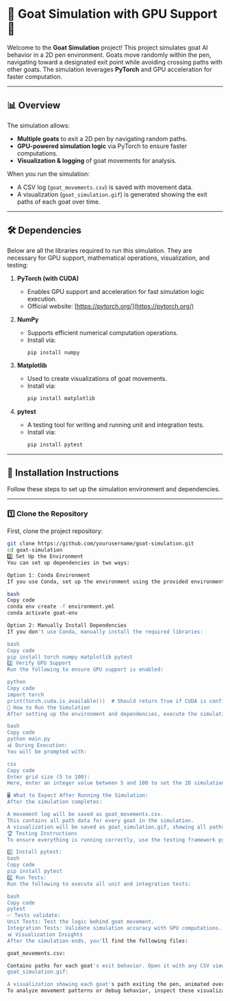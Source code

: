 # 🐐 Goat Simulation with GPU Support 🚀

Welcome to the **Goat Simulation** project! This project simulates goat AI behavior in a 2D pen environment. Goats move randomly within the pen, navigating toward a designated exit point while avoiding crossing paths with other goats. The simulation leverages **PyTorch** and GPU acceleration for faster computation.

---

## 📊 Overview

The simulation allows:

- **Multiple goats** to exit a 2D pen by navigating random paths.
- **GPU-powered simulation logic** via PyTorch to ensure faster computations.
- **Visualization & logging** of goat movements for analysis.

When you run the simulation:
- A CSV log (`goat_movements.csv`) is saved with movement data.
- A visualization (`goat_simulation.gif`) is generated showing the exit paths of each goat over time.

---

## 🛠️ Dependencies

Below are all the libraries required to run this simulation. They are necessary for GPU support, mathematical operations, visualization, and testing:

1. **PyTorch (with CUDA)**  
   - Enables GPU support and acceleration for fast simulation logic execution.  
   - Official website: [https://pytorch.org/](https://pytorch.org/)
   
2. **NumPy**  
   - Supports efficient numerical computation operations.  
   - Install via:  
     ```bash
     pip install numpy
     ```

3. **Matplotlib**  
   - Used to create visualizations of goat movements.  
   - Install via:  
     ```bash
     pip install matplotlib
     ```

4. **pytest**  
   - A testing tool for writing and running unit and integration tests.  
   - Install via:  
     ```bash
     pip install pytest
     ```

---

## 🚀 Installation Instructions

Follow these steps to set up the simulation environment and dependencies.

---

### 1️⃣ Clone the Repository
First, clone the project repository:

```bash
git clone https://github.com/yourusername/goat-simulation.git
cd goat-simulation
2️⃣ Set Up the Environment
You can set up dependencies in two ways:

Option 1: Conda Environment
If you use Conda, set up the environment using the provided environment.yml:

bash
Copy code
conda env create -f environment.yml
conda activate goat-env

Option 2: Manually Install Dependencies
If you don't use Conda, manually install the required libraries:

bash
Copy code
pip install torch numpy matplotlib pytest
3️⃣ Verify GPU Support
Run the following to ensure GPU support is enabled:

python
Copy code
import torch
print(torch.cuda.is_available())  # Should return True if CUDA is configured properly.
🏃 How to Run the Simulation
After setting up the environment and dependencies, execute the simulation script:

bash
Copy code
python main.py
📊 During Execution:
You will be prompted with:

css
Copy code
Enter grid size (5 to 100):
Here, enter an integer value between 5 and 100 to set the 2D simulation environment grid size.

🖥️ What to Expect After Running the Simulation:
After the simulation completes:

A movement log will be saved as goat_movements.csv.
This contains all path data for every goat in the simulation.
A visualization will be saved as goat_simulation.gif, showing all paths animated over time.
🏆 Testing Instructions
To ensure everything is running correctly, use the testing framework pytest.

1️⃣ Install pytest:
bash
Copy code
pip install pytest
2️⃣ Run Tests:
Run the following to execute all unit and integration tests:

bash
Copy code
pytest
✅ Tests validate:
Unit Tests: Test the logic behind goat movement.
Integration Tests: Validate simulation accuracy with GPU computations.
📊 Visualization Insights
After the simulation ends, you'll find the following files:

goat_movements.csv:

Contains paths for each goat's exit behavior. Open it with any CSV viewer to analyze patterns.
goat_simulation.gif:

A visualization showing each goat's path exiting the pen, animated over time.
To analyze movement patterns or debug behavior, inspect these visualizations.
